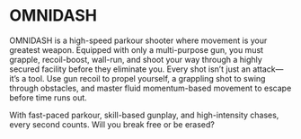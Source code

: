 # OMNIDASH

OMNIDASH is a high-speed parkour shooter where movement is your greatest weapon. Equipped with only a multi-purpose gun, you must grapple, recoil-boost, wall-run, and shoot your way through a highly secured facility before they eliminate you. Every shot isn’t just an attack—it’s a tool. Use gun recoil to propel yourself, a grappling shot to swing through obstacles, and master fluid momentum-based movement to escape before time runs out.

With fast-paced parkour, skill-based gunplay, and high-intensity chases, every second counts. Will you break free or be erased?
